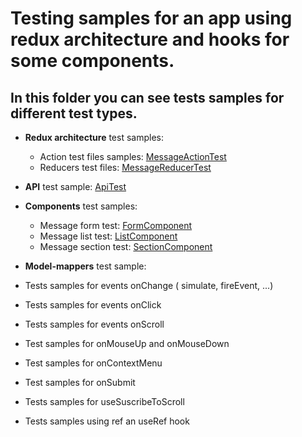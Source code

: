 # Testing samples for an app using redux architecture and hooks for some components.

## In this folder you can see tests samples for different test types.

- **Redux architecture** test samples:

  - Action test files samples: [MessageActionTest](./src/redux/actions/MessagesActions.test.tsx)
  - Reducers test files: [MessageReducerTest](./src/redux/reducers/Mesages.Reducer.test.tsx)

- **API** test sample: [ApiTest](./src/api/myApi.test.tsx)

- **Components** test samples:
   - Message form test: [FormComponent](./src/components/MessageForm/MessageForm.test.tsx)
   - Message list test: [ListComponent](./src/components/MessageList/MessageList.test.tsx)
   - Message section test: [SectionComponent](./src/components/MessagesSection/MessagesSection.test.tsx)
   
- **Model-mappers** test sample:

- Tests samples for events onChange ( simulate, fireEvent, ...) 
- Tests samples for events onClick 
- Tests samples for events onScroll 
- Test samples for onMouseUp and onMouseDown
- Test samples for onContextMenu 
- Test samples for onSubmit
- Tests samples for useSuscribeToScroll 
- Tests samples using ref an useRef hook 




